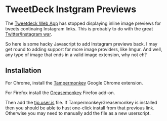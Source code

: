 TweetDeck Instgram Previews
================

The [Tweetdeck Web App](http://web.tweetdeck.com) has stopped displaying inline image previews for tweets continaing 
Instagram links. This is probably to do with the great [Twitter/Instagram war](http://status.twitter.com/post/37258637900/instagram-photo-rendering-issue).

So here is some hacky Javascript to add Instagram previews back. I may get round to adding support for more image providers,
like Imgur. And well, any type of image that ends in a valid image extension, why not eh?

## Installation 

For Chrome, install the [Tampermonkey](https://chrome.google.com/webstore/detail/dhdgffkkebhmkfjojejmpbldmpobfkfo) Google Chrome extension.

For Firefox install the [Greasemonkey](https://addons.mozilla.org/en-US/firefox/addon/greasemonkey/) Firefox add-on.

Then add the [tip.user.js](https://github.com/tombh/tweetdeck_image_previews/raw/master/tip.user.js) file. If Tampermonkey/Greasemonkey
is installed then you should be able to hust one-click install from that previous link. Otherwise you may need to manually add the file as a new userscript.
